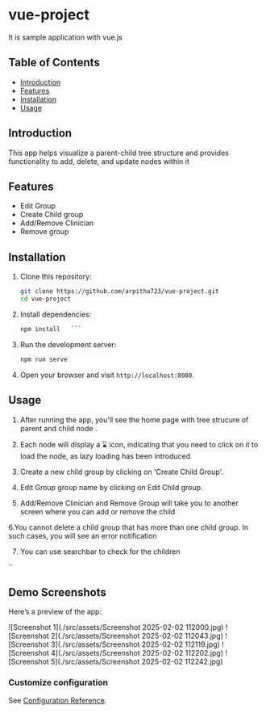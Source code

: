 # vue-project
It is sample application with vue.js

## Table of Contents
- [Introduction](#introduction)
- [Features](#features)
- [Installation](#installation)
- [Usage](#usage)


## Introduction
This app helps visualize a parent-child tree structure and provides functionality to add, delete, and update nodes within it

## Features
- Edit Group
- Create Child group
- Add/Remove Clinician
- Remove group

## Installation
1. Clone this repository:
    ```bash
    git clone https://github.com/arpitha723/vue-project.git
    cd vue-project

 2. Install dependencies:
    ```bash
    npm install   ```

 3. Run the development server:
    ```bash
    npm run serve 

 4.  Open your browser and visit `http://localhost:8080`.

## Usage

1. After running the app, you'll see the home page with tree strucure of parent and child node .
2. Each node will display a ⌛ icon, indicating that you need to click on it to load the node, as lazy loading has been introduced
3. Create a new child group by clicking on 'Create Child Group'.

4. Edit Group group name by clicking on Edit Child group.

5. Add/Remove Clinician and Remove Group will take you to another screen where you can add or remove the child

6.You cannot delete a child group that has more than one child group. In such cases, you will see an error notification

7. You can use searchbar to check for the children


``
## Demo Screenshots
Here’s a preview of the app:

![Screenshot 1](./src/assets/Screenshot 2025-02-02 112000.jpg)
![Screenshot 2](./src/assets/Screenshot 2025-02-02 112043.jpg)
![Screenshot 3](./src/assets/Screenshot 2025-02-02 112119.jpg)
![Screenshot 4](./src/assets/Screenshot 2025-02-02 112202.jpg)
![Screenshot 5](./src/assets/Screenshot 2025-02-02 112242.jpg)

### Customize configuration
See [Configuration Reference](https://cli.vuejs.org/config/).
